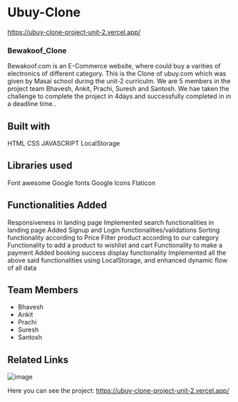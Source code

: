 # Ubuy-Clone

https://ubuy-clone-project-unit-2.vercel.app/

### Bewakoof_Clone

Bewakoof.com is an E-Commerce website, where  could buy a varities of electronics of different category. This is the Clone of ubuy.com which was given by Masai school during the unit-2 curriculm. We are 5 members in the project team Bhavesh, Ankit, Prachi, Suresh and Santosh. We hae taken the challenge to complete the project in 4days and successfully completed in in a deadline time..

## Built with
HTML
CSS
JAVASCRIPT
LocalStorage

## Libraries used
Font awesome
Google fonts
Google Icons
Flaticon

## Functionalities Added
Responsiveness in landing page
Implemented search functionalities in landing page
Added Signup and Login functionalities/validations
Sorting functionality according to Price
Filter product according to our category
Functionality to add a product to wishlist and cart
Functionality to make a payment
Added booking success display functionality
Implemented all the above said functionalities using LocalStorage, and enhanced dynamic flow of all data

## Team Members
<ul>
  <li>Bhavesh</li>
  <li>Ankit</li>
  <li>Prachi</li>
  <li>Suresh</li>
  <li>Santosh</li>
</ul>

## Related Links



![image](https://user-images.githubusercontent.com/95957405/158535400-27a6ca70-40bd-4a1e-a2a3-abb08cdfecd3.png)



Here you can see the project: https://ubuy-clone-project-unit-2.vercel.app/
